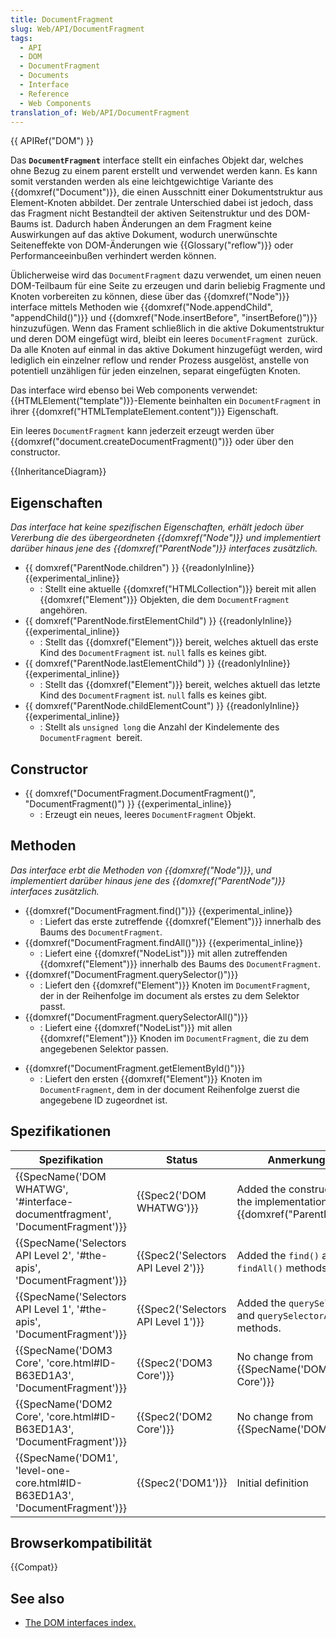 ```yaml
---
title: DocumentFragment
slug: Web/API/DocumentFragment
tags:
  - API
  - DOM
  - DocumentFragment
  - Documents
  - Interface
  - Reference
  - Web Components
translation_of: Web/API/DocumentFragment
---
```

{{ APIRef("DOM") }}

Das **`DocumentFragment`** interface stellt ein einfaches Objekt dar, welches ohne Bezug zu einem parent erstellt und verwendet werden kann. Es kann somit verstanden werden als eine leichtgewichtige Variante des {{domxref("Document")}}, die einen Ausschnitt einer Dokumentstruktur aus Element-Knoten abbildet. Der zentrale Unterschied dabei ist jedoch, dass das Fragment nicht Bestandteil der aktiven Seitenstruktur und des DOM-Baums ist. Dadurch haben Änderungen an dem Fragment keine Auswirkungen auf das aktive Dokument, wodurch unerwünschte Seiteneffekte von DOM-Änderungen wie {{Glossary("reflow")}} oder Performanceeinbußen verhindert werden können.

Üblicherweise wird das `DocumentFragment` dazu verwendet, um einen neuen DOM-Teilbaum für eine Seite zu erzeugen und darin beliebig Fragmente und Knoten vorbereiten zu können, diese über das {{domxref("Node")}} interface mittels Methoden wie {{domxref("Node.appendChild", "appendChild()")}} und {{domxref("Node.insertBefore", "insertBefore()")}} hinzuzufügen. Wenn das Frament schließlich in die aktive Dokumentstruktur und deren DOM eingefügt wird, bleibt ein leeres `DocumentFragment `zurück. Da alle Knoten auf einmal in das aktive Dokument hinzugefügt werden, wird lediglich ein einzelner reflow und render Prozess ausgelöst, anstelle von potentiell unzähligen für jeden einzelnen, separat eingefügten Knoten.

Das interface wird ebenso bei Web components verwendet: {{HTMLElement("template")}}-Elemente beinhalten ein `DocumentFragment` in ihrer {{domxref("HTMLTemplateElement.content")}} Eigenschaft.

Ein leeres `DocumentFragment` kann jederzeit erzeugt werden über {{domxref("document.createDocumentFragment()")}} oder über den constructor.

{{InheritanceDiagram}}

## Eigenschaften

_Das interface hat keine spezifischen Eigenschaften, erhält jedoch über Vererbung die des übergeordneten_ _{{domxref("Node")}} und implementiert darüber hinaus jene des {{domxref("ParentNode")}} interfaces zusätzlich._

- {{ domxref("ParentNode.children") }} {{readonlyInline}}{{experimental_inline}}
  - : Stellt eine aktuelle {{domxref("HTMLCollection")}} bereit mit allen {{domxref("Element")}} Objekten, die dem `DocumentFragment` angehören.
- {{ domxref("ParentNode.firstElementChild") }} {{readonlyInline}}{{experimental_inline}}
  - : Stellt das {{domxref("Element")}} bereit, welches aktuell das erste Kind des `DocumentFragment` ist. `null` falls es keines gibt.
- {{ domxref("ParentNode.lastElementChild") }} {{readonlyInline}}{{experimental_inline}}
  - : Stellt das {{domxref("Element")}} bereit, welches aktuell das letzte Kind des `DocumentFragment` ist. `null` falls es keines gibt.
- {{ domxref("ParentNode.childElementCount") }} {{readonlyInline}}{{experimental_inline}}
  - : Stellt als `unsigned long` die Anzahl der Kindelemente des `DocumentFragment `bereit.

## Constructor

- {{ domxref("DocumentFragment.DocumentFragment()", "DocumentFragment()") }} {{experimental_inline}}
  - : Erzeugt ein neues, leeres `DocumentFragment` Objekt.

## Methoden

_Das interface erbt die Methoden von {{domxref("Node")}}_, u*nd implementiert darüber hinaus jene des {{domxref("ParentNode")}} interfaces zusätzlich.*

- {{domxref("DocumentFragment.find()")}} {{experimental_inline}}
  - : Liefert das erste zutreffende {{domxref("Element")}} innerhalb des Baums des `DocumentFragment`.
- {{domxref("DocumentFragment.findAll()")}} {{experimental_inline}}
  - : Liefert eine {{domxref("NodeList")}} mit allen zutreffenden {{domxref("Element")}} innerhalb des Baums des `DocumentFragment`.
- {{domxref("DocumentFragment.querySelector()")}}
  - : Liefert den {{domxref("Element")}} Knoten im `DocumentFragment`, der in der Reihenfolge im document als erstes zu dem Selektor passt.
- {{domxref("DocumentFragment.querySelectorAll()")}}
  - : Liefert eine {{domxref("NodeList")}} mit allen {{domxref("Element")}} Knoden im `DocumentFragment`, die zu dem angegebenen Selektor passen.

<!---->

- {{domxref("DocumentFragment.getElementById()")}}
  - : Liefert den ersten {{domxref("Element")}} Knoten im `DocumentFragment`, dem in der document Reihenfolge zuerst die angegebene ID zugeordnet ist.

## Spezifikationen

| Spezifikation                                                                                            | Status                                       | Anmerkungen                                                                       |
| -------------------------------------------------------------------------------------------------------- | -------------------------------------------- | --------------------------------------------------------------------------------- |
| {{SpecName('DOM WHATWG', '#interface-documentfragment', 'DocumentFragment')}} | {{Spec2('DOM WHATWG')}}             | Added the constructor and the implementation of {{domxref("ParentNode")}}. |
| {{SpecName('Selectors API Level 2', '#the-apis', 'DocumentFragment')}}             | {{Spec2('Selectors API Level 2')}} | Added the `find()` and `findAll()` methods.                                       |
| {{SpecName('Selectors API Level 1', '#the-apis', 'DocumentFragment')}}             | {{Spec2('Selectors API Level 1')}} | Added the `querySelector()` and `querySelectorAll()` methods.                     |
| {{SpecName('DOM3 Core', 'core.html#ID-B63ED1A3', 'DocumentFragment')}}             | {{Spec2('DOM3 Core')}}                 | No change from {{SpecName('DOM2 Core')}}                                   |
| {{SpecName('DOM2 Core', 'core.html#ID-B63ED1A3', 'DocumentFragment')}}             | {{Spec2('DOM2 Core')}}                 | No change from {{SpecName('DOM1')}}                                       |
| {{SpecName('DOM1', 'level-one-core.html#ID-B63ED1A3', 'DocumentFragment')}}     | {{Spec2('DOM1')}}                     | Initial definition                                                                |

## Browserkompatibilität

{{Compat}}

## See also

- [The DOM interfaces index.](/de/docs/DOM/DOM_Reference)
